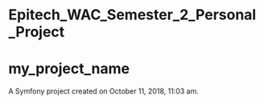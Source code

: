 # Epitech_WAC_Semester_2_Personal_Project

my_project_name
===============

A Symfony project created on October 11, 2018, 11:03 am.
